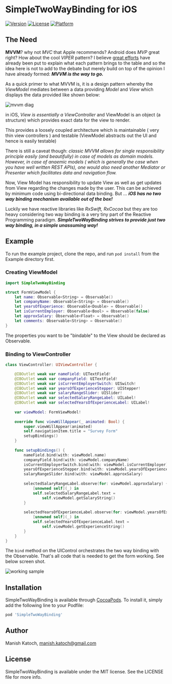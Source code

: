 # SimpleTwoWayBinding for iOS

[![Version](https://img.shields.io/cocoapods/v/SimpleTwoWayBinding.svg?style=flat)](http://cocoapods.org/pods/SimpleTwoWayBinding)
[![License](https://img.shields.io/cocoapods/l/SimpleTwoWayBinding.svg?style=flat)](http://cocoapods.org/pods/SimpleTwoWayBinding)
[![Platform](https://img.shields.io/cocoapods/p/SimpleTwoWayBinding.svg?style=flat)](http://cocoapods.org/pods/SimpleTwoWayBinding)

## The Need

**MVVM**? why not *MVC* that Apple recommends? Android does *MVP* great right? How about the cool *VIPER* pattern? I believe [great efforts](https://medium.com/ios-os-x-development/ios-architecture-patterns-ecba4c38de52) have already been put to explain what each pattern brings to the table and so the idea here is not to add to the debate but merely build on top of the opinion I have already formed: _**MVVM is the way to go.**_

As a quick primer to what MVVM is, it is a design pattern whereby the *ViewModel* mediates between a data providing *Model* and *View* which displays the data provided like shown below:


![mvvm diag](https://github.com/manishkkatoch/SimpleTwoWayBindingIOS/blob/master/doc/diag.jpeg)


in iOS, *View is essentially a ViewController* and ViewModel is an object (a structure) which provides exact data for the view to render.

This provides a loosely coupled architecture which is maintainable ( very thin view controllers ) and testable (ViewModel abstracts out the UI and hence is easily testable)

There is still a caveat though: _classic MVVM allows for single responsibility principle easily (and beautifully) in case of models as domain models. However, in case of anaemic models ( which is generally the case when you have well written REST APIs), one would also need another Mediator or Presenter which facilitates data and navigation flow._

Now, View Model has responsibility to update View as well as get updates from View regarding the changes made by the user. This can be achieved by minimum code using bi-directional data binding.
But … _**iOS has no two way binding mechanism available out of the box!**_

Luckily we have reactive libraries like *RxSwift, RxCocoa* but they are too heavy considering two way binding is a very tiny part of the Reactive Programming paradigm. _**SimpleTwoWayBinding strives to provide just two way binding, in a simple unassuming way!**_

## Example

To run the example project, clone the repo, and run `pod install` from the Example directory first.

### Creating ViewModel

```swift
import SimpleTwoWayBinding

struct FormViewModel {
    let name: Observable<String> = Observable()
    let companyName: Observable<String> = Observable()
    let yearsOfExperience: Observable<Double> = Observable()
    let isCurrentEmployer: Observable<Bool> = Observable(false)
    let approxSalary: Observable<Float> = Observable()
    let comments: Observable<String> = Observable()
}
```
The properties you want to be "bindable" to the View should be declared as Observable.

### Binding to ViewController
```swift
class ViewController: UIViewController {

    @IBOutlet weak var nameField: UITextField!
    @IBOutlet weak var companyField: UITextField!
    @IBOutlet weak var isCurrentEmployerSwitch: UISwitch!
    @IBOutlet weak var yearsOfExperienceStepper: UIStepper!
    @IBOutlet weak var salaryRangeSlider: UISlider!
    @IBOutlet weak var selectedSalaryRangeLabel: UILabel!
    @IBOutlet weak var selectedYearsOfExperienceLabel: UILabel!
    
    var viewModel: FormViewModel!
    
    override func viewWillAppear(_ animated: Bool) {
        super.viewWillAppear(animated)
        self.navigationItem.title = "Survey Form"
        setupBindings()
    }
    
    func setupBindings() {
        nameField.bind(with: viewModel.name)
        companyField.bind(with: viewModel.companyName)
        isCurrentEmployerSwitch.bind(with: viewModel.isCurrentEmployer)
        yearsOfExperienceStepper.bind(with: viewModel.yearsOfExperience)
        salaryRangeSlider.bind(with: viewModel.approxSalary)
      
        selectedSalaryRangeLabel.observe(for: viewModel.approxSalary) {
            [unowned self](_) in
            self.selectedSalaryRangeLabel.text =
                self.viewModel.getSalaryString()
        }
        
        selectedYearsOfExperienceLabel.observe(for: viewModel.yearsOfExperience) {
            [unowned self](_) in
            self.selectedYearsOfExperienceLabel.text =
                self.viewModel.getExperienceString()
        }
    }
}
```
The ```bind``` method on the UIControl orchestrates the two way binding with the Observable. That's all code that is needed to get the form working. See below screen shot.

![working sample](https://thumbs.gfycat.com/MealyThirdItaliangreyhound-size_restricted.gif)


## Installation

SimpleTwoWayBinding is available through [CocoaPods](http://cocoapods.org). To install
it, simply add the following line to your Podfile:

```ruby
pod 'SimpleTwoWayBinding'
```

## Author

Manish Katoch, manish.katoch@gmail.com

## License

SimpleTwoWayBinding is available under the MIT license. See the LICENSE file for more info.
